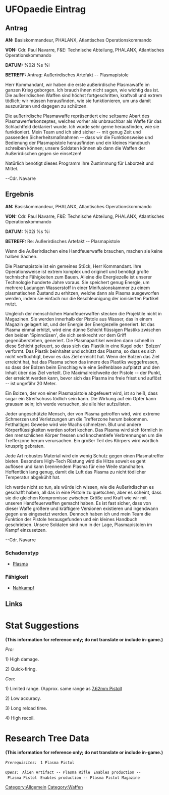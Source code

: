 # UFOpaedie Eintrag

## Antrag

**AN:** Basiskommandeur, PHALANX, Atlantisches Operationskommando

**VON:** Cdr. Paul Navarre, F&E: Technische Abteilung, PHALANX,
Atlantisches Operationskommando

**DATUM:** %02i %s %i

**BETREFF:** Antrag: Außerirdisches Artefakt -- Plasmapistole

Herr Kommandant, wir haben die erste außerirdische Plasmawaffe im ganzen
Krieg geborgen. Ich brauch ihnen nicht sagen, wie wichtig das ist. Die
außerirdischen Waffen sind höchst fortgeschritten, kraftvoll und extrem
tödlich; wir müssen herausfinden, wie sie funktionieren, um uns damit
auszurüsten und dagegen zu schützen.

Die außerirdische Plasmawaffe repräsentiert eine seltsame Abart des
Plasmawerferkonzeptes, welches vorher als unbrauchbar als Waffe für das
Schlachtfeld deklariert wurde. Ich würde sehr gerne herausfinden, wie
sie funktioniert. Mein Team und ich sind sicher -- mit genug Zeit und
passenden Sicherheitsmaßnahmen -- dass wir die Funktionsweise und
Bedienung der Plasmapistole herausfinden und ein kleines Handbuch
schreiben können; unsere Soldaten können ab dann die Waffen der
Außerirdischen gegen sie einsetzen!

Natürlich benötigt dieses Programm ihre Zustimmung für Laborzeit und
Mittel.

--Cdr. Navarre

## Ergebnis

**AN:** Basiskommandeur, PHALANX, Atlantisches Operationskommando

**VON:** Cdr. Paul Navarre, F&E: Technische Abteilung, PHALANX,
Atlantisches Operationskommando

**DATUM:** %02i %s %i

**BETREFF:** Re: Außerirdisches Artefakt -- Plasmapistole

Wenn die Außerirdischen eine Handfeuerwaffe brauchen, machen sie keine
halben Sachen.

Die Plasmapistole ist ein gemeines Stück, Herr Kommandant. Ihre
Operationsweise ist extrem komplex und originell und benötigt große
technische Fähigkeiten zum Bauen. Alleine die Energiezelle ist unserer
Technologie hunderte Jahre voraus. Sie speichert genug Energie, um
mehrere Ladungen Wasserstoff in einer Minifusionskammer zu einem
plasmatischen Zustand zu erhitzen, welche dann als Plasma ausgeworfen
werden, indem sie einfach nur die Beschleunigung der ionisierten
Partikel nutzt.

Ungleich der menschlichen Handfeuerwaffen stecken die Projektile nicht
in Magazinen. Sie werden innerhalb der Pistole aus Wasser, das in einem
Magazin gelagert ist, und der Energie der Energiezelle generiert. Ist
das Plasma einmal erhitzt, wird eine dünne Schicht flüssigen Plastiks
zwischen den beiden 'Spinndüsen', die sich senkrecht vor dem Griff
gegenüberstehen, generiert. Die Plasmapartikel werden dann schnell in
diese Schicht gefeuert, so dass sich das Plastik in eine Kugel oder
'Bolzen' verformt. Das Plastik beinhaltet und schützt das Plasma, so
dass es sich nicht verflüchtigt, bevor es das Ziel erreicht hat. Wenn
der Bolzen das Ziel erreicht hat, hat das Plasma schon das innere des
Plastiks weggefressen, so dass der Bolzen beim Einschlag wie eine
Seifenblase aufplatzt und den Inhalt über das Ziel verteilt. Die
Maximalreichweite der Pistole -- der Punkt, der erreicht werden kann,
bevor sich das Plasma ins freie frisst und auflöst -- ist ungefähr 20
Meter.

Ein Bolzen, der von einer Plasmapistole abgefeuert wird, ist so heiß,
dass sogar ein Streifschuss tödlich sein kann. Die Wirkung auf ein Opfer
kann grausam sein; ich werde versuchen, sie alle hier aufzulisten.

Jeder ungeschützte Mensch, der von Plasma getroffen wird, wird extreme
Schmerzen und Verletzungen um die Trefferzone herum bekommen.
Fetthaltiges Gewebe wird wie Wachs schmelzen. Blut und andere
Körperflüssigkeiten werden sofort kochen. Das Plasma wird sich förmlich
in den menschlichen Körper fressen und knochentiefe Verbrennungen um die
Trefferzone herum verursachen. Ein großer Teil des Körpers wird wörtlich
knusprig gebraten.

Jede Art robustes Material wird ein wenig Schutz gegen einen
Plasmatreffer bieten. Besonders High-Tech Rüstung wird die Hitze soweit
es geht auflösen und kann brennendem Plasma für eine Weile standhalten.
Hoffentlich lang genug, damit die Luft das Plasma zu nicht tödlicher
Temperatur abgekühlt hat.

Ich werde nicht so tun, als würde ich wissen, wie die Außerirdischen es
geschafft haben, all das in eine Pistole zu quetschen, aber es scheint,
dass sie die gleichen Kompromisse zwischen Größe und Kraft wie wir mit
unseren Handfeuerwaffen gemacht haben. Es ist fast sicher, dass von
dieser Waffe größere und kräftigere Versionen existieren und irgendwann
gegen uns eingesetzt werden. Dennoch haben ich und mein Team die
Funktion der Pistole herausgefunden und ein kleines Handbuch
geschrieben. Unsere Soldaten sind nun in der Lage, Plasmapistolen im
Kampf einzusetzen.

--Cdr. Navarre

### Schadenstyp

- [Plasma](Schaden/Plasma "wikilink")

### Fähigkeit

- [Nahkampf](Fähigkeiten/Nahkampf "wikilink")

## Links

# Stat Suggestions

**(This information for reference only; do not translate or include
in-game.)**

*Pro:*

1\) High damage.

2\) Quick-firing.

*Con:*

1\) Limited range. (Approx. same range as [7.62mm
Pistol](Equipment/Secondary_Weapons/7.62mm_Pistol "wikilink"))

2\) Low accuracy.

3\) Long reload time.

4\) High recoil.

# Research Tree Data

**(This information for reference only; do not translate or include
in-game.)**

*`Prerequisites:`*
` 1 Plasma Pistol`

*`Opens:`*
` Alien Artifact -- Plasma Rifle`
` Enables production -- Plasma Pistol`
` Enables production -- Plasma Pistol Magazine`

[Category:Allgemein](Category:Allgemein "wikilink")
[Category:Waffen](Category:Waffen "wikilink")